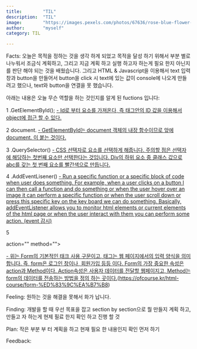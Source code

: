 ```yaml
---
title:        "TIL"
description:  "TIL"
image:        "https://images.pexels.com/photos/67636/rose-blue-flower-rose-blooms-67636.jpeg?auto=compress&cs=tinysrgb&dpr=1&w=500"
author:       "myself"
category: TIL

---
```


Facts: 오늘은 목적을 정하는 것을 생각 하게 되었고 목적을 달성 하기 위해서 부분 별로 나누워서 조금식 계획하고, 그리고 지금 계획 하고 실행 하고자 하는게 필요 한지 아닌지를 판단 해야 되는 것을 배웠습니다. 
그리고 HTML & Javascript을 이용해서 text 입력창과 button을 만들어서 button을 click 시 text에 있는 값이 console에 나오게 만들려고 했으나, text와 button을 연결을 못 했습니다.

아래는 내용은 오늘 무슨 역할을 하는 것인지를 알게 된 fuctions 입니다:

1 .GetElementById();
[- Id로 부터 요소를 가져온다, 즉 태그안의 ID 값을 이용해서 object에 접근 할 수 있다.](https://itpangpang.xyz/229)

2 document.
[- GetElementById는 document 객체의 내장 함수이므로 앞에 document. 이 붙는 것이다.](https://itpangpang.xyz/229p)

3 .QuerySelector()
[- CSS 선택자로 요소를 선택하게 해줍니다. 주의할 점은 선택자에 해당하는 첫번째 요소만 선택한다는 것입니다. Div의 하위 요소 중 클래스 값으로 abc를 갖는 첫 번째 요소를 빨간색으로 만듭니다.](https://www.codingfactory.net/10410)

4 .AddEventLisener()
[- Run a specific function or a specific block of code when user does something. For example, when a user clicks on a button I can then call a function and do something or when the user hover over an image it can perform a specific function or when the user scroll down or press this specific key on the key board we can do something. Basically, addEventListener allows you to monitor html elements or current elements of the html page or when the user interact with them you can perform some action. (event 감시)](youtube.com/watch?v=jrI0WFCCLWY)

5 <Form> action="" method=""></form>
[- 위는 Form의 기본적인 태크 사용 구문이고, 태그는 웹 페이지에서의 입력 양식을 의미 합니다. 즉, form은 로그인 창이나, 회원가입 등등 이다. Form의 가장 중요한 속성은 action과 Method이다. Action속성은 사용자 데이터를 전달할 웹페이지고, Method는 form의 데이터를 전송하는 방법을 정의 하는 곳이다.](http://confluence.goldpitcher.co.kr/pages/viewpage.action?pageId=26378648)(https://ofcourse.kr/html-course/form-%ED%83%9C%EA%B7%B8)

Feeling: 원하는 것을 해결을 못해서 화가 납니다.

Finding: 개발을 할 때 우선 목표을 잡고 section by section으로 뭘 만들지 계획 하고, 만들고 자 하는게 현제 필료 한지 확인 하고 진행 할 것

Plan: 작은 부분 부 터 계획을 하고 현재 필요 한 내용인지 확인 먼저 하기

Feedback:

